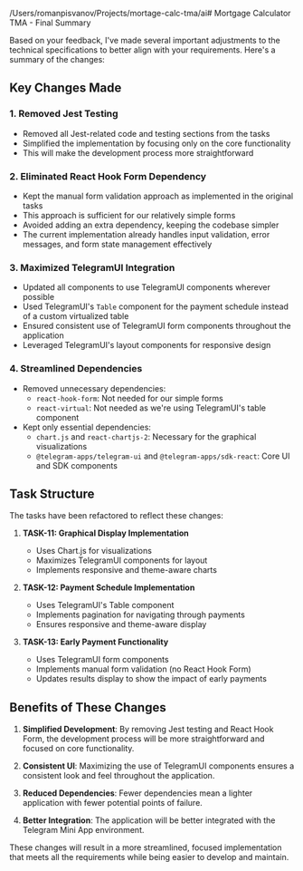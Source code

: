 /Users/romanpisvanov/Projects/mortage-calc-tma/ai# Mortgage Calculator TMA - Final Summary

Based on your feedback, I've made several important adjustments to the technical specifications to better align with your requirements. Here's a summary of the changes:

## Key Changes Made

### 1. Removed Jest Testing

- Removed all Jest-related code and testing sections from the tasks
- Simplified the implementation by focusing only on the core functionality
- This will make the development process more straightforward

### 2. Eliminated React Hook Form Dependency

- Kept the manual form validation approach as implemented in the original tasks
- This approach is sufficient for our relatively simple forms
- Avoided adding an extra dependency, keeping the codebase simpler
- The current implementation already handles input validation, error messages, and form state management effectively

### 3. Maximized TelegramUI Integration

- Updated all components to use TelegramUI components wherever possible
- Used TelegramUI's `Table` component for the payment schedule instead of a custom virtualized table
- Ensured consistent use of TelegramUI form components throughout the application
- Leveraged TelegramUI's layout components for responsive design

### 4. Streamlined Dependencies

- Removed unnecessary dependencies:
  - `react-hook-form`: Not needed for our simple forms
  - `react-virtual`: Not needed as we're using TelegramUI's table component
- Kept only essential dependencies:
  - `chart.js` and `react-chartjs-2`: Necessary for the graphical visualizations
  - `@telegram-apps/telegram-ui` and `@telegram-apps/sdk-react`: Core UI and SDK components

## Task Structure

The tasks have been refactored to reflect these changes:

1. **TASK-11: Graphical Display Implementation**
   - Uses Chart.js for visualizations
   - Maximizes TelegramUI components for layout
   - Implements responsive and theme-aware charts

2. **TASK-12: Payment Schedule Implementation**
   - Uses TelegramUI's Table component
   - Implements pagination for navigating through payments
   - Ensures responsive and theme-aware display

3. **TASK-13: Early Payment Functionality**
   - Uses TelegramUI form components
   - Implements manual form validation (no React Hook Form)
   - Updates results display to show the impact of early payments

## Benefits of These Changes

1. **Simplified Development**: By removing Jest testing and React Hook Form, the development process will be more straightforward and focused on core functionality.

2. **Consistent UI**: Maximizing the use of TelegramUI components ensures a consistent look and feel throughout the application.

3. **Reduced Dependencies**: Fewer dependencies mean a lighter application with fewer potential points of failure.

4. **Better Integration**: The application will be better integrated with the Telegram Mini App environment.

These changes will result in a more streamlined, focused implementation that meets all the requirements while being easier to develop and maintain.
